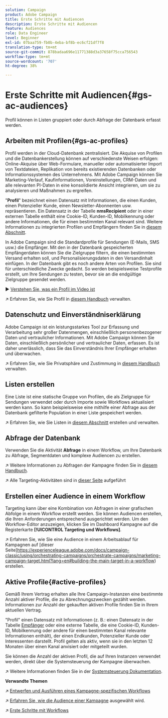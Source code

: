 ```yaml
---
solution: Campaign
product: Adobe Campaign
title: Erste Schritte mit Audiencen
description: Erste Schritte mit Audiencen
feature: Audiences
role: Data Engineer
level: Beginner
exl-id: 07baa759-fb0b-4eba-bf8b-ec6cf21df7f8
translation-type: tm+mt
source-git-commit: 878badaa696e11771388d3a37658f75cca756543
workflow-type: tm+mt
source-wordcount: '707'
ht-degree: 38%

---
```


# Erste Schritte mit Audiencen{#gs-ac-audiences}

Profil können in Listen gruppiert oder durch Abfrage der Datenbank erfasst werden.

## Arbeiten mit Profilen{#gs-ac-profiles}

Profil werden in der Cloud-Datenbank zentralisiert. Die Akquise von Profilen und die Datenbankerstellung können auf verschiedenste Weisen erfolgen: Online-Akquise über Web-Formulare, manueller oder automatisierter Import von Textdateien, Replikation von bereits existierenden Datenbanken oder Informationssystemen des Unternehmens. Mit Adobe Campaign können Sie Marketing-Verlauf, Kaufinformationen, Voreinstellungen, CRM-Daten und alle relevanten PI-Daten in eine konsolidierte Ansicht integrieren, um sie zu analysieren und Maßnahmen zu ergreifen.

&quot;**Profil**&quot; bezeichnet einen Datensatz mit Informationen, die einen Kunden, einen Potenzieller Kunde, einen Newsletter-Abonnenten usw. repräsentieren.
Ein Datensatz in der Tabelle **nmsRecipient** oder in einer externen Tabelle enthält eine Cookie-ID, Kunden-ID, Mobilkennung oder andere Informationen, die für einen bestimmten Kanal relevant sind. Weitere Informationen zu integrierten Profilen und Empfängern finden Sie in [diesem Abschnitt](../dev/datamodel.md#ootb-profiles).

In Adobe Campaign sind die Standardprofile für Sendungen (E-Mails, SMS usw.) die Empfänger. Mit den in der Datenbank gespeicherten Empfängerdaten können Sie die Zielgruppe filtern, die einen bestimmten Versand erhalten soll, und Personalisierungsdaten in den Versandinhalt einfügen. In der Datenbank gibt es noch andere Arten von Profilen. Sie sind für unterschiedliche Zwecke gedacht. So werden beispielsweise Testprofile erstellt, um Ihre Sendungen zu testen, bevor sie an die endgültige Zielgruppe gesendet werden.

:arrow_forward: [Verstehen Sie, was ein Profil im Video ist](https://video.tv.adobe.com/v/35611?quality=12)

:arrow_upper_right: Erfahren Sie, wie Sie Profil in [diesem Handbuch](https://experienceleague.adobe.com/docs/campaign-classic/using/getting-started/profile-management/about-profiles.html{:target=&quot;_blank&quot;}) verwalten.

## Datenschutz und Einverständniserklärung

Adobe Campaign ist ein leistungsstarkes Tool zur Erfassung und Verarbeitung sehr großer Datenmengen, einschließlich personenbezogener Daten und vertraulicher Informationen. Mit Adobe Campaign können Sie Daten, einschließlich persönlicher und vertraulicher Daten, erfassen. Es ist daher unerlässlich, dass Sie das Einverständnis Ihrer Empfänger erhalten und überwachen.

:arrow_upper_right: Erfahren Sie, wie Sie Privatsphäre und Zustimmung in [diesem Handbuch](https://experienceleague.corp.adobe.com/docs/campaign-classic/using/getting-started/privacy/privacy-and-recommendations.html) verwalten.


## Listen erstellen

Eine Liste ist eine statische Gruppe von Profilen, die als Zielgruppe für Sendungen verwendet oder durch Importe sowie Workflows aktualisiert werden kann. So kann beispielsweise eine mithilfe einer Abfrage aus der Datenbank gefilterte Population in einer Liste gespeichert werden.

:arrow_upper_right: Erfahren Sie, wie Sie Listen in [diesem Abschnitt](https://experienceleague.adobe.com/docs/campaign-classic/using/getting-started/profile-management/creating-and-managing-lists.html) erstellen und verwalten.

## Abfrage der Datenbank

Verwenden Sie die Aktivität **Abfrage** in einem Workflow, um Ihre Datenbank zu Abfrage, Segmentdaten und komplexe Audiencen zu erstellen.

:arrow_upper_right: Weitere Informationen zu Abfragen der Kampagne finden Sie in [diesem Handbuch](https://experienceleague.adobe.com/docs/campaign-classic/using/automating-with-workflows/introduction/targeting-data.html).

:arrow_upper_right: Alle Targeting-Aktivitäten sind in [dieser Seite](https://experienceleague.adobe.com/docs/campaign-classic/using/automating-with-workflows/targeting-activities/about-targeting-activities.html) aufgeführt

## Erstellen einer Audience in einem Workflow

Targeting kann über eine Kombination von Abfragen in einer grafischen Abfolge in einem Workflow erstellt werden. Sie können Audiencen erstellen, die Ihren Anforderungen entsprechend ausgerichtet werden. Um den Workflow-Editor anzuzeigen, klicken Sie im Dashboard Kampagne auf die Registerkarte **[!UICONTROL Targeting und Workflows]**.

:arrow_upper_right: Erfahren Sie, wie Sie eine Audience in einem Arbeitsablauf für Kampagnen auf [dieser Seite]https://experienceleague.adobe.com/docs/campaign-classic/using/orchestrating-campaigns/orchestrate-campaigns/marketing-campaign-target.html?lang=en#building-the-main-target-in-a-workflow) erstellen.


## Aktive Profile{#active-profiles}

Gemäß Ihrem Vertrag erhalten alle Ihre Campaign-Instanzen eine bestimmte Anzahl aktiver Profile, die zu Abrechnungszwecken gezählt werden. Informationen zur Anzahl der gekauften aktiven Profile finden Sie in Ihrem aktuellen Vertrag.

&quot;Profil&quot; einen Datensatz mit Informationen (z. B.: einen Datensatz in der Tabelle [Empfänger](../dev/datamodel.md) oder eine externe Tabelle, die eine Cookie-ID, Kunden-ID, Mobilkennung oder andere für einen bestimmten Kanal relevante Informationen enthält), der einen Endkunden, Potenzieller Kunde oder Interessenten darstellt. Profil gelten als aktiv, wenn sie in den letzten 12 Monaten über einen Kanal anvisiert oder mitgeteilt wurden.

Sie können die Anzahl der aktiven Profil, die auf Ihren Instanzen verwendet werden, direkt über die Systemsteuerung der Kampagne überwachen.

:arrow_upper_right: Weitere Informationen finden Sie in der [Systemsteuerung Dokumentation](https://docs.adobe.com/content/help/de-DE/control-panel/using/performance-mosnitoring/active-profiles-monitoring.html).


**Verwandte Themen**

:arrow_upper_right: [Entwerfen und Ausführen eines Kampagne-spezifischen Workflows](https://experienceleague.adobe.com/docs/campaign-classic/using/automating-with-workflows/introduction/building-a-workflow.html)

:arrow_upper_right: [Erfahren Sie, wie die Audience einer Kampagne](https://experienceleague.adobe.com/docs/campaign-classic/using/orchestrating-campaigns/orchestrate-campaigns/marketing-campaign-target.html) ausgewählt wird.

:arrow_upper_right: [Erste Schritte mit Workflows](https://experienceleague.adobe.com/docs/campaign-classic/using/automating-with-workflows/introduction/about-workflows.html)
